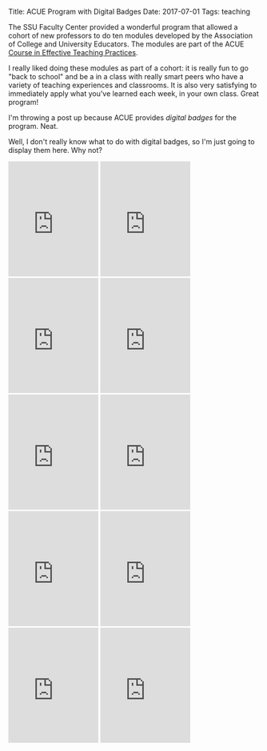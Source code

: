 Title: ACUE Program with Digital Badges
Date: 2017-07-01
Tags: teaching

The SSU Faculty Center provided a wonderful program that allowed a cohort of new professors to do ten modules developed by the Association of College and University Educators. The modules are part of the ACUE [Course in Effective Teaching Practices](http://acue.org/course/).

I really liked doing these modules as part of a cohort: it is really fun to go "back to school" and be a in a class with really smart peers who have a variety of teaching experiences and classrooms. It is also very satisfying to immediately apply what you've learned each week, in your own class. Great program!

I'm throwing a post up because ACUE provides *digital badges* for the program. Neat.

Well, I don't really know what to do with digital badges, so I'm just going to display them here. Why not?

<!-- <div style="-webkit-overflow-scrolling: touch; overflow-y: scroll">
<iframe frameborder="0" scrolling="yes" src="https://acue.credly.com/embed.html#/?user=2274613&badge_count=12&category=0&include_issuer=1&include_title=1&include_recipient=1&include_description=1" width="1276" height="1470"></iframe>
</div> -->

<iframe frameborder="0" scrolling="no" src="https://acue.credly.com/embed.html#/?member_badge_id=13659222" width="180" height="230"></iframe>
<iframe frameborder="0" scrolling="no" src="https://acue.credly.com/embed.html#/?member_badge_id=13659152" width="180" height="230"></iframe>
<iframe frameborder="0" scrolling="no" src="https://acue.credly.com/embed.html#/?member_badge_id=13968091" width="180" height="230"></iframe>
<iframe frameborder="0" scrolling="no" src="https://acue.credly.com/embed.html#/?member_badge_id=13659170" width="180" height="230"></iframe>
<iframe frameborder="0" scrolling="no" src="https://acue.credly.com/embed.html#/?member_badge_id=13968082" width="180" height="230"></iframe>
<iframe frameborder="0" scrolling="no" src="https://acue.credly.com/embed.html#/?member_badge_id=13659188" width="180" height="230"></iframe>
<iframe frameborder="0" scrolling="no" src="https://acue.credly.com/embed.html#/?member_badge_id=13968071" width="180" height="230"></iframe>
<iframe frameborder="0" scrolling="no" src="https://acue.credly.com/embed.html#/?member_badge_id=13968055" width="180" height="230"></iframe>
<iframe frameborder="0" scrolling="no" src="https://acue.credly.com/embed.html#/?member_badge_id=13968048" width="180" height="230"></iframe>
<iframe frameborder="0" scrolling="no" src="https://acue.credly.com/embed.html#/?member_badge_id=13659205" width="180" height="230"></iframe>